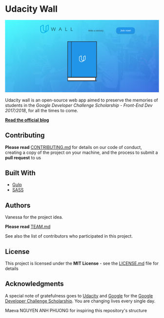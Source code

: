 # Udacity Wall

![Udaciy Wall](./udacity-wall.png?raw=true)

Udacity wall is an open-source web app aimed to preserve the memories of students in the *Google Developer Challenge Scholarship - Front-End Dev 2017/2018*, for all the times to come.

[**Read the official blog**](https://italiansproject.blogspot.it)


## Contributing

**Please read** [CONTRIBUTING.md](CONTRIBUTING.md) for details on our code of conduct, creating a copy of the project on your machine, and the process to submit a **pull request** to us


## Built With

* [Gulp](https://gulpjs.com)
* [SASS](http://sass-lang.com/guide)


## Authors
Vanessa for the project idea.

**Please read** [TEAM.md](TEAM.md)

See also the list of contributors who participated in this project.

## License

This project is licensed under the **MIT License** - see the [LICENSE.md](LICENSE.md) file for details

## Acknowledgments
A special note of gratefulness goes to [Udacity](https://www.udacity.com/) and [Google](https://developers.google.com/) for the [Google Developer Challenge Scholarship](https://blog.udacity.com/2017/09/announcing-60000-challenge-scholarships-udacity-google.html). You are changing lives every single day.

Maeva NGUYEN ANH PHUONG for inspiring this repository's structure